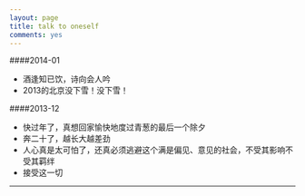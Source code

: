 ```yaml
---
layout: page
title: talk to oneself
comments: yes
---
```

####2014-01

- 酒逢知已饮，诗向会人吟
- 2013的北京没下雪！没下雪！

####2013-12
- 快过年了，真想回家愉快地度过青葱的最后一个除夕
- 奔二十了，越长大越差劲
- 人心真是太可怕了，还真必须逃避这个满是偏见、意见的社会，不受其影响不受其羁绊 
- 接受这一切



-------
